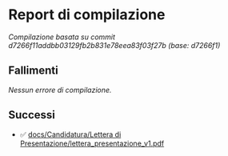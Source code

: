 # Report di compilazione

_Compilazione basata su commit d7266f11addbb03129fb2b831e78eea83f03f27b (base: d7266f1)_

## Fallimenti
_Nessun errore di compilazione._

## Successi
- ✅ [docs/Candidatura/Lettera di Presentazione/lettera_presentazione_v1.pdf](docs/Candidatura/Lettera%20di%20Presentazione/lettera_presentazione_v1.pdf)
